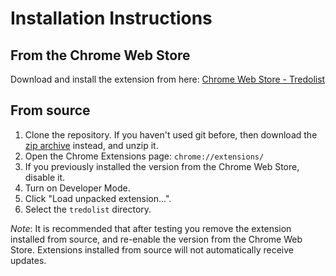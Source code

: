 Installation Instructions
=========================

From the Chrome Web Store
-------------------------
Download and install the extension from here: [Chrome Web Store - Tredolist](https://chrome.google.com/webstore/detail/tredolist/ccdkhfdflkpacnhjcefjlhlaopfgjkab)

From source
-----------
1. Clone the repository. If you haven't used git before, then download the [zip archive](https://github.com/gwened/tredolist/archive/master.zip) instead, and unzip it.
2. Open the Chrome Extensions page: `chrome://extensions/`
3. If you previously installed the version from the Chrome Web Store, disable it.
4. Turn on Developer Mode.
5. Click "Load unpacked extension...".
6. Select the `tredolist` directory.

*Note*: It is recommended that after testing you remove the extension installed from source, and re-enable the version from the Chrome Web Store. Extensions installed from source will not automatically receive updates.
